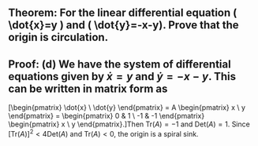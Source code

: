 ## Theorem: For the linear differential equation \( \dot{x}=y \) and \( \dot{y}=-x-y). Prove that the origin is circulation.


## Proof: **(d)** We have the system of differential equations given by $\dot{x} = y$ and $\dot{y} = -x - y$.  This can be written in matrix form as 
\[\begin{pmatrix} \dot{x} \\ \dot{y} \end{pmatrix} = A \begin{pmatrix} x \\ y \end{pmatrix} = \begin{pmatrix} 0 & 1 \\ -1 & -1 \end{pmatrix} \begin{pmatrix} x \\ y \end{pmatrix}.\]Then $\text{Tr}(A) = -1$ and $\text{Det}(A) = 1$.  Since $[\text{Tr}(A)]^2 < 4 \text{Det}(A)$ and $\text{Tr}(A) < 0$, the origin is a spiral sink.